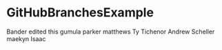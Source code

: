 # GitHubBranchesExample
Bander edited this
gumula
parker matthews
Ty Tichenor
Andrew Scheller
maekyn
Isaac
